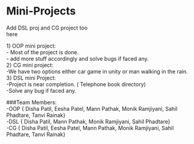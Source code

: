 # Mini-Projects

 Add DSL proj and CG project too <br />
here <br />


1} OOP mini project: <br />
      - Most of the project is done. <br />
      - add more stuff accordingly and solve bugs if faced any. <br />
2} CG mini project: <br />
      -We have two options either car game in unity or man walking in the rain. <br />
3} DSL mini Project: <br />
      -Project is near completion. ( Telephone book directory) <br />
      -Solve any bug if faced any. <br />


###Team Members: <br />
      -OOP { Disha Patil, Eesha Patel, Mann Pathak, Monik Ramjiyani, Sahil Phadtare, Tanvi Rainak} <br />
      -DSL { Disha Patil, Mann Pathak, Monik Ramjiyani, Sahil Phadtare} <br />
      -CG { Disha Patil, Eesha Patel, Mann Pathak, Monik Ramjiyani, Sahil Phadtare, Tanvi Rainak} <br />
     
